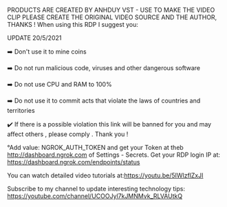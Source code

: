 PRODUCTS ARE CREATED BY ANHDUY VST - USE TO MAKE THE VIDEO CLIP PLEASE CREATE THE ORIGINAL VIDEO SOURCE AND THE AUTHOR, THANKS ! When using this RDP I suggest you:

UPDATE 20/5/2021

➡️ Don't use it to mine coins

➡️ Do not run malicious code, viruses and other dangerous software

➡️ Do not use CPU and RAM to 100%

➡️ Do not use it to commit acts that
violate the laws of countries and territories

✔️ If there is a possible violation this link will be banned for you and may affect others , please comply . Thank you !

°Add value: NGROK_AUTH_TOKEN and get your Token at theb http://dashboard.ngrok.com of Settings - Secrets. 
Get your RDP login IP at: https://dashboard.ngrok.com/endpoints/status

You can watch detailed video tutorials at:https://youtu.be/5IWlzflZxJI

Subscribe to my channel to update interesting technology tips: https://youtube.com/channel/UCOOJyl7kJMNMvk_RLVAUtkQ
